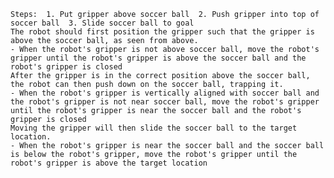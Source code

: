 
    Steps:  1. Put gripper above soccer ball  2. Push gripper into top of soccer ball  3. Slide soccer ball to goal
    The robot should first position the gripper such that the gripper is above the soccer ball, as seen from above.
    - When the robot's gripper is not above soccer ball, move the robot's gripper until the robot's gripper is above the soccer ball and the robot's gripper is closed
    After the gripper is in the correct position above the soccer ball, the robot can then push down on the soccer ball, trapping it.
    - When the robot's gripper is vertically aligned with soccer ball and the robot's gripper is not near soccer ball, move the robot's gripper until the robot's gripper is near the soccer ball and the robot's gripper is closed
    Moving the gripper will then slide the soccer ball to the target location.
    - When the robot's gripper is near the soccer ball and the soccer ball is below the robot's gripper, move the robot's gripper until the robot's gripper is above the target location